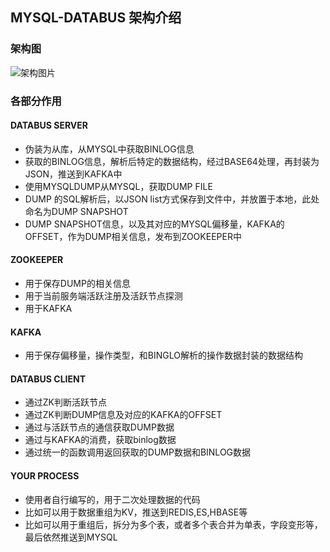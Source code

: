 ## MYSQL-DATABUS 架构介绍


### 架构图
![架构图片](http://orxb6fkuo.bkt.clouddn.com/Snip20170621_5.png)

### 各部分作用

#### DATABUS SERVER

* 伪装为从库，从MYSQL中获取BINLOG信息
* 获取的BINLOG信息，解析后特定的数据结构，经过BASE64处理，再封装为JSON，推送到KAFKA中
* 使用MYSQLDUMP从MYSQL，获取DUMP FILE
* DUMP 的SQL解析后，以JSON list方式保存到文件中，并放置于本地，此处命名为DUMP SNAPSHOT
* DUMP SNAPSHOT信息，以及其对应的MYSQL偏移量，KAFKA的OFFSET，作为DUMP相关信息，发布到ZOOKEEPER中

#### ZOOKEEPER

* 用于保存DUMP的相关信息
* 用于当前服务端活跃注册及活跃节点探测
* 用于KAFKA

#### KAFKA 


* 用于保存偏移量，操作类型，和BINGLO解析的操作数据封装的数据结构

#### DATABUS CLIENT

* 通过ZK判断活跃节点
* 通过ZK判断DUMP信息及对应的KAFKA的OFFSET
* 通过与活跃节点的通信获取DUMP数据
* 通过与KAFKA的消费，获取binlog数据
* 通过统一的函数调用返回获取的DUMP数据和BINLOG数据

#### YOUR PROCESS

* 使用者自行编写的，用于二次处理数据的代码
* 比如可以用于数据重组为KV，推送到REDIS,ES,HBASE等
* 比如可以用于重组后，拆分为多个表，或者多个表合并为单表，字段变形等，最后依然推送到MYSQL
